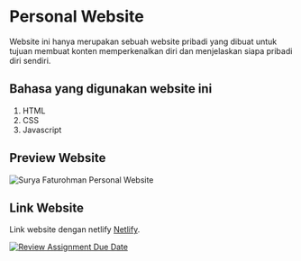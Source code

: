 # Personal Website
Website ini hanya merupakan sebuah website pribadi yang dibuat untuk tujuan membuat konten memperkenalkan diri dan menjelaskan siapa pribadi diri sendiri.

## Bahasa yang digunakan website ini

1. HTML
2. CSS
3. Javascript

## Preview Website

![Surya Faturohman Personal Website](https://github.com/preview.png "Surya Faturohman Personal Website")

## Link Website

Link website dengan netlify [Netlify](https://netlify.com).


[![Review Assignment Due Date](https://classroom.github.com/assets/deadline-readme-button-24ddc0f5d75046c5622901739e7c5dd533143b0c8e959d652212380cedb1ea36.svg)](https://classroom.github.com/a/l9v8sNrv)
